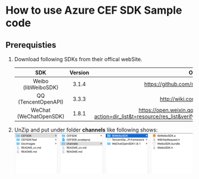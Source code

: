 # How to use Azure CEF SDK Sample code

## Prerequisties
1. Download following SDKs from their offical webSite.

    | SDK | Version| Offical Link|
    |:--:|:--:|:--:|
    |Weibo (libWeiboSDK)| 3.1.4 | https://github.com/sinaweibosdk/weibo_ios_sdk|
    |QQ (TencentOpenAPI)| 3.3.3 | http://wiki.connect.qq.com/sdk下载 |
    |WeChat (WeChatOpenSDK) | 1.8.1 | https://open.weixin.qq.com/cgi-bin/showdocument?action=dir_list&t=resource/res_list&verify=1&id=open1419319164&token=&lang=zh_CN |


2. UnZip and put under folder **channels** like following shows:
![alt text](../DocImages/channelsFolder.png "channelsFolder.png")


